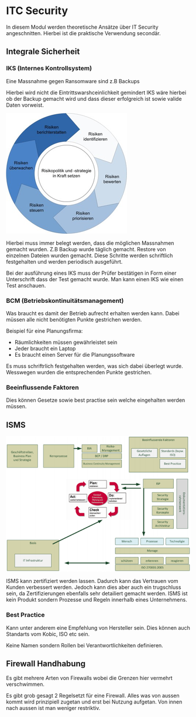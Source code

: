 # ITC Security
In diesem Modul werden theoretische Ansätze über IT Security angeschnitten.
Hierbei ist die praktische Verwendung secondär.

## Integrale Sicherheit

### IKS (Internes Kontrollsystem)

Eine Massnahme gegen Ransomware sind z.B Backups

Hierbei wird nicht die Eintrittswarshceinlichkeit gemindert
IKS wäre hierbei ob der Backup gemacht wird und dass dieser erfolgreich ist sowie valide Daten vorweist.

![](res/iks_kreislauf.jpg?)

Hierbei muss immer belegt werden, dass die möglichen Massnahmen gemacht wurden.
Z.B Backup wurde täglich gemacht.
Restore von einzelnen Dateien wurden gemacht.
Diese Schritte werden schriftlich festgehalten und werden periodisch ausgeführt.

Bei der ausführung eines IKS muss der Prüfer bestätigen in Form einer Unterschrift dass der Test gemacht wurde.
Man kann einen IKS wie einen Test anschauen. 

### BCM (Betriebskontinuitätsmanagement)
Was braucht es damit der Betrieb aufrecht erhalten werden kann.
Dabei müssen alle nicht benötigten Punkte gestrichen werden.

Beispiel für eine Planungsfirma:
- Räumlichkeiten müssen gewährleistet sein
- Jeder braucht ein Laptop
- Es braucht einen Server für die Planungssoftware

Es muss schriftrlich festgehalten werden, was sich dabei überlegt wurde. 
Wesswegen wurden die entsprechenden Punkte gestrichen.

### Beeinflussende Faktoren
Dies können Gesetze sowie best practise sein welche eingehalten werden müssen.

## ISMS

![](res/itsm_view.png?raw=true)

ISMS kann zertifiziert werden lassen. Dadurch kann das Vertrauen vom Kunden verbessert werden.
Jedoch kann dies aber auch ein trugschluss sein, da Zertifizierungen ebenfalls sehr detailiert gemacht werden.
ISMS ist kein Produkt sondern Prozesse und Regeln innerhalb eines Unternehmens.

### Best Practice
Kann unter anderem eine Empfehlung von Hersteller sein.
Dies können auch Standarts vom Kobic, ISO etc sein.

Keine Namen sondern Rollen bei Verantwortlichkeiten definieren.

## Firewall Handhabung
Es gibt mehrere Arten von Firewalls wobei die Grenzen hier vermehrt verschwimmen.

Es gibt grob gesagt 2 Regelsetzt für eine Firewall.
Alles was von aussen kommt wird prinzipiell zugetan und erst bei Nutzung aufgetan.
Von innen nach aussen ist man weniger restriktiv.